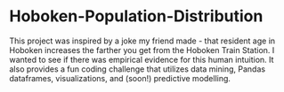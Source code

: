 # Hoboken-Population-Distribution
This project was inspired by a joke my friend made - that resident age in Hoboken increases the farther you get from the Hoboken Train Station. I wanted to see if there was empirical evidence for this human intuition. It also provides a fun coding challenge that utilizes data mining, Pandas dataframes, visualizations, and (soon!) predictive modelling.
